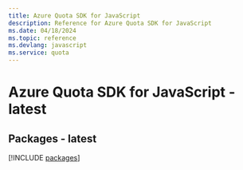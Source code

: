```yaml
---
title: Azure Quota SDK for JavaScript
description: Reference for Azure Quota SDK for JavaScript
ms.date: 04/18/2024
ms.topic: reference
ms.devlang: javascript
ms.service: quota
---
```

# Azure Quota SDK for JavaScript - latest
## Packages - latest
[!INCLUDE [packages](quota-index.md)]